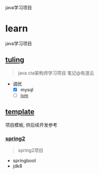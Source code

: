 java学习项目
# learn
java学习项目
## [tuling](tuling)
> java cta架构师学习项目 笔记@有道云
- 调优
  - [x] mysql
  - [ ] [jvm](tuling%2Fsrc%2Fmain%2Fjava%2Fcom%2Ftuling%2Fjvm)

## [template](template)
项目模板, 供后续开发参考

### [spring2](template%2Fspring2)
> spring2项目
- springboot
- jdk8